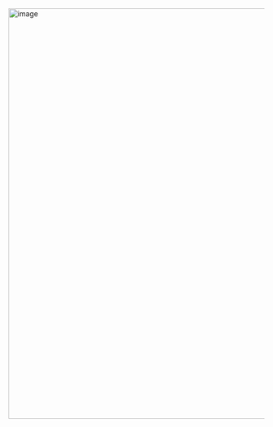 <img width="1873" height="809" alt="image" src="https://github.com/user-attachments/assets/1f5c06dc-ecdd-41e6-97f3-a87cf9e3031c" />
